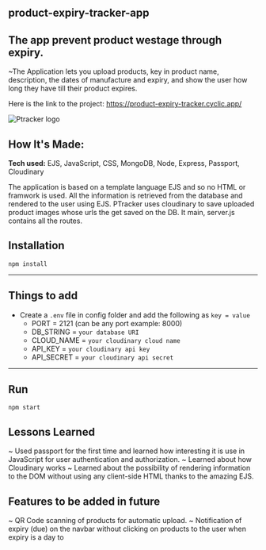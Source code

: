 ## product-expiry-tracker-app

## The app prevent product westage through expiry.

~The Application lets you upload products, key in product name, description, the dates of manufacture and expiry, and show the user how long they have till their product expires.

Here is the link to the project: https://product-expiry-tracker.cyclic.app/

![Ptracker logo](https://github.com/rowah/product-expiry-tracker-app/blob/main/public/imgs/track.png)

## How It's Made:

**Tech used:** EJS, JavaScript, CSS, MongoDB, Node, Express, Passport, Cloudinary

The application is based on a template language EJS and so no HTML or framwork is used. All the information is retrieved from the database and rendered to the user using EJS. PTracker uses cloudinary to save uploaded product images whose urls the get saved on the DB. It main, server.js contains all the routes.

## Installation

`npm install`

---

## Things to add

- Create a `.env` file in config folder and add the following as `key = value`
  - PORT = 2121 (can be any port example: 8000)
  - DB_STRING = `your database URI`
  - CLOUD_NAME = `your cloudinary cloud name`
  - API_KEY = `your cloudinary api key`
  - API_SECRET = `your cloudinary api secret`

---

## Run

`npm start`

## Lessons Learned

~ Used passport for the first time and learned how interesting it is use in JavaScript for user authentication and authorization.
~ Learned about how Cloudinary works
~ Learned about the possibility of rendering information to the DOM without using any client-side HTML thanks to the amazing EJS.

## Features to be added in future

~ QR Code scanning of products for automatic upload.
~ Notification of expiry (due) on the navbar without clicking on products to the user when expiry is a day to
